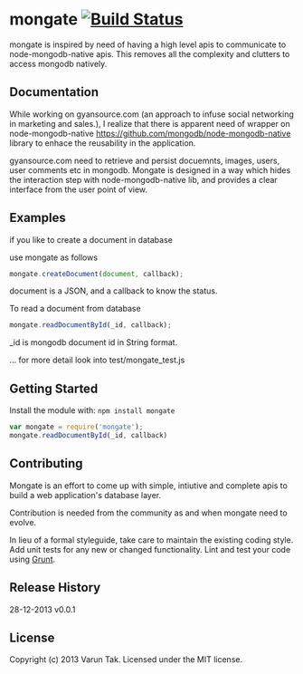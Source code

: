 # mongate [![Build Status](https://secure.travis-ci.org/varuntaak/mongate.png?branch=master)](http://travis-ci.org/varuntaak/mongate)

mongate is inspired by need of having a high level apis to communicate to node-mongodb-native apis. This removes all the complexity and clutters to access mongodb natively.


## Documentation

While working on gyansource.com (an approach to infuse social networking in marketing and sales.), I realize that there is apparent need of wrapper on node-mongodb-native https://github.com/mongodb/node-mongodb-native library to enhace the reusability in the application.

gyansource.com need to retrieve and persist docuemnts, images, users, user comments etc in mongodb. Mongate is designed in a way which hides the interaction step with node-mongodb-native lib, and provides a clear interface from the user point of view.


## Examples

if you like to create a document in database 

use mongate as follows 

```javascript
mongate.createDocument(document, callback);
```
document is a JSON, and a callback to know the status. 

To read a document from database

```javascript
mongate.readDocumentById(_id, callback);
```
_id is mongodb document id in String format.

... for more detail look into test/mongate_test.js

## Getting Started
Install the module with: `npm install mongate`

```javascript
var mongate = require('mongate');
mongate.readDocumentById(_id, callback)
```


## Contributing
Mongate is an effort to come up with simple, intiutive and complete apis to build a web application's database layer.

Contribution is needed from the community as and when mongate need to evolve.

In lieu of a formal styleguide, take care to maintain the existing coding style. Add unit tests for any new or changed functionality. Lint and test your code using [Grunt](http://gruntjs.com/).


## Release History

28-12-2013  v0.0.1


## License
Copyright (c) 2013 Varun Tak. Licensed under the MIT license.

